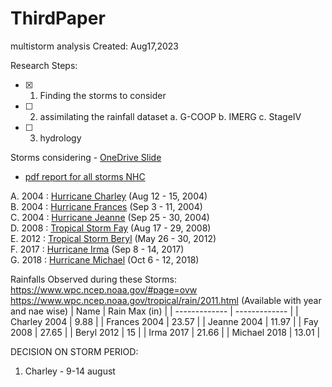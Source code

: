 # ThirdPaper
multistorm analysis
Created: Aug17,2023


Research Steps:
- [x] 1. Finding the storms to consider 
- [ ] 2. assimilating the rainfall dataset
      a. G-COOP
      b. IMERG
      c. StageIV
- [ ] 3. hydrology


Storms considering - [OneDrive Slide](https://purdue0-my.sharepoint.com/personal/tiwari13_purdue_edu/_layouts/15/doc.aspx?sourcedoc={fe2b7e77-47ea-449f-a6a5-8470732622f8}&action=edit)

 - [pdf report for all storms NHC](https://www.nhc.noaa.gov/data/tcr/index.php?season=2012&basin=atl)

A. 2004 : [Hurricane Charley](https://www.nhc.noaa.gov/data/tcr/AL032004_Charley.pdf) (Aug 12 - 15, 2004)\
B. 2004 : [Hurricane Frances](https://www.nhc.noaa.gov/data/tcr/AL062004_Frances.pdf) (Sep 3 - 11, 2004)\
C. 2004 : [Hurricane Jeanne](https://www.nhc.noaa.gov/data/tcr/AL112004_Jeanne.pdf) (Sep 25 - 30, 2004)\
D. 2008 : [Tropical Storm Fay](https://www.nhc.noaa.gov/data/tcr/AL062008_Fay.pdf) (Aug 17 - 29, 2008)\
E. 2012 : [Tropical Storm Beryl](https://www.nhc.noaa.gov/data/tcr/AL022012_Beryl.pdf) (May 26 - 30, 2012)\
F. 2017 : [Hurricane Irma](https://www.nhc.noaa.gov/data/tcr/AL112017_Irma.pdf) (Sep 8 - 14, 2017)\
G. 2018 : [Hurricane Michael](https://www.nhc.noaa.gov/data/tcr/AL142018_Michael.pdf) (Oct 6 - 12, 2018)

Rainfalls Observed during these Storms: https://www.wpc.ncep.noaa.gov/#page=ovw
https://www.wpc.ncep.noaa.gov/tropical/rain/2011.html (Available with year and nae wise)
| Name  | Rain Max (in) |
| ------------- | ------------- |
| Charley 2004  | 9.88  |
| Frances 2004  | 23.57  |
| Jeanne 2004  | 11.97  |
| Fay 2008  | 27.65  |
| Beryl 2012  | 15  |
| Irma 2017  | 21.66  |
| Michael 2018  | 13.01  |

DECISION ON STORM PERIOD:
1. Charley - 9-14 august
